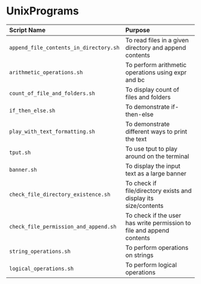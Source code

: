 # UnixPrograms

| Script Name                            | Purpose                                                                    |
| :----------------------                | :------------------------------------------------------------------------- |
| `append_file_contents_in_directory.sh` | To read files in a given directory and append contents                     |
| `arithmetic_operations.sh`             | To perform arithmetic operations using expr and bc                         |
| `count_of_file_and_folders.sh`         | To display count of files and folders                                      |
| `if_then_else.sh`                      | To demonstrate if-then-else                                                |
| `play_with_text_formatting.sh`         | To demonstrate different ways to print the text                            |
| `tput.sh`                              | To use tput to play around on the terminal                                 |
| `banner.sh`                            | To display the input text as a large banner                                |                         
| `check_file_directory_existence.sh`    | To check if file/directory exists and display its size/contents            |
| `check_file_permission_and_append.sh`  | To check if the user has write permission to file and append contents      |
| `string_operations.sh`                 | To perform operations on strings                                           |
| `logical_operations.sh`                | To perform logical operations                                              |
